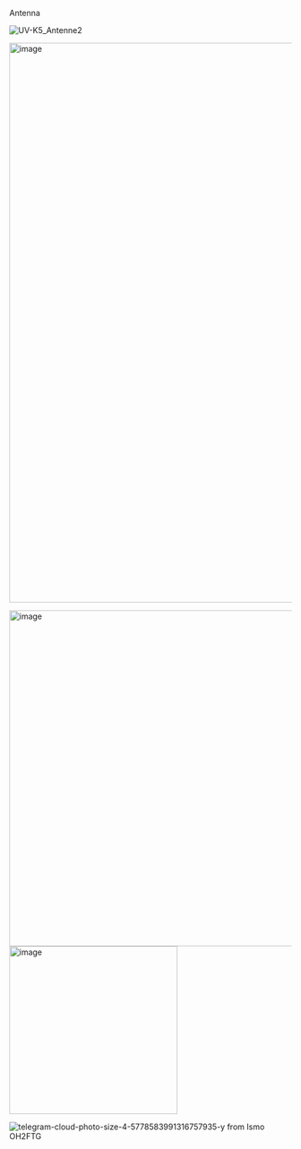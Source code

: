 Antenna

![UV-K5_Antenne2](https://github.com/ludwich66/Quansheng_UV-K5_Wiki/assets/12202733/c2293cc7-f99b-40ca-80bf-2f808fbead3b)

<img width="1000" alt="image" src="https://github.com/ludwich66/Quansheng_UV-K5_Wiki/assets/12202733/b7a3a059-cd12-4407-8e4d-2425882f5ad6">

<img width="600" alt="image" src="https://github.com/ludwich66/Quansheng_UV-K5_Wiki/assets/12202733/f7df51a2-924a-4926-ad9f-04948665d4b9"><img width="300" alt="image" src="https://github.com/ludwich66/Quansheng_UV-K5_Wiki/assets/12202733/597d0691-cf53-486c-8316-3720a3f4a0ca">


![telegram-cloud-photo-size-4-5778583991316757935-y](https://github.com/ludwich66/Quansheng_UV-K5_Firmware/assets/12202733/577e47e5-404b-43be-9904-08fb360de74d)
from Ismo OH2FTG


